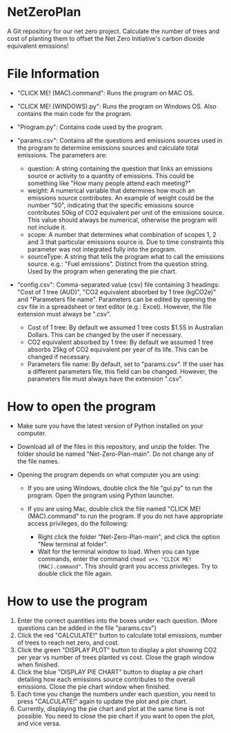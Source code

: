 # NetZeroPlan
A Git repository for our net zero project. Calculate the number of trees and cost of planting them to offset the Net Zero Initiative's carbon dioxide equivalent emissions!

# File Information
- "CLICK ME! (MAC).command": Runs the program on MAC OS.
  
- "CLICK ME! (WINDOWS).py": Runs the program on Windows OS. Also contains the main code for the program.
  
- "Program.py": Contains code used by the program.

- "params.csv": Contains all the questions and emissions sources used in the program to determine emissions sources and calculate total emissions. The parameters are:
  - question: A string containing the question that links an emissions source or activity to a quantity of emissions. This could be something like "How many people attend each meeting?"
  - weight: A numerical variable that determines how much an emissions source contributes. An example of weight could be the number "50", indicating that the specific emissions source contributes 50kg of CO2 equivalent per unit of the emissions source. This value should always be numerical, otherwise the program will not include it.
  - scope: A number that determines what combination of scopes 1, 2 and 3 that particular emissions source is. Due to time constraints this parameter was not integrated fully into the program.
  - sourceType: A string that tells the program what to call the emissions source. e.g.: "Fuel emissions". Distinct from the question string. Used by the program when generating the pie chart.
  
- "config.csv": Comma-separated value (csv) file containing 3 headings: "Cost of 1 tree (AUD)", "CO2 equivalent absorbed by 1 tree (kgCO2e)" and "Parameters file name". Parameters can be edited by opening the csv file in a spreadsheet or text editor (e.g.: Excel). However, the file extension must always be ".csv".
  - Cost of 1 tree: By default we assumed 1 tree costs $1.55 in Australian Dollars. This can be changed by the user if necessary.
  - CO2 equivalent absorbed by 1 tree: By default we assumed 1 tree absorbs 25kg of CO2 equivalent per year of its life. This can be changed if necessary.
  - Parameters file name: By default, set to "params.csv". If the user has a different parameters file, this field can be changed. However, the parameters file must always have the extension ".csv".

# How to open the program

- Make sure you have the latest version of Python installed on your computer.
  
- Download all of the files in this repository, and unzip the folder. The folder should be named "Net-Zero-Plan-main". Do not change any of the file names.
  
- Opening the program depends on what computer you are using:
  
  - If you are using Windows, double click the file "gui.py" to run the program. Open the program using Python launcher.
    
  - If you are using Mac, double click the file named "CLICK ME! (MAC).command" to run the program. If you do not have appropriate access privileges, do the following:
    - Right click the folder "Net-Zero-Plan-main", and click the option "New terminal at folder".
    - Wait for the terminal window to load. When you can type commands, enter the command `chmod u+x "CLICK ME! (MAC).command"`. This should grant you access privileges. Try to double click the file again.

# How to use the program

1. Enter the correct quantities into the boxes under each question. (More questions can be added in the file "params.csv")
2. Click the red "CALCULATE!" button to calculate total emissions, number of trees to reach net zero, and cost.
3. Click the green "DISPLAY PLOT" button to display a plot showing CO2 per year vs number of trees planted vs cost. Close the graph window when finished.
4. Click the blue "DISPLAY PIE CHART" button to display a pie chart detailing how each emissions source contributes to the overall emissions. Close the pie chart window when finished.
5. Each time you change the numbers under each question, you need to press "CALCULATE!" again to update the plot and pie chart.
6. Currently, displaying the pie chart and plot at the same time is not possible. You need to close the pie chart if you want to open the plot, and vice versa.
